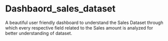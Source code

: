 # Dashbaord_sales_dataset
A beautiful user friendly dashboard to understand the Sales Dataset through which every respective field related to the Sales amount is analyzed for better understanding of dataset.
